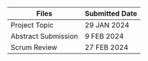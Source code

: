 | Files         | Submitted  Date   |
|--------------|-----------|
| Project Topic | 29 JAN 2024      |
| Abstract Submission | 9 FEB 2024      |
| Scrum Review | 27 FEB 2024      |